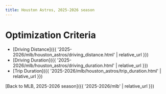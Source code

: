 ```yaml
---
title: Houston Astros, 2025-2026 season
---
```


# Optimization Criteria
- [Driving Distance]({{ '2025-2026/mlb/houston_astros/driving_distance.html' | relative_url }})
- [Driving Duration]({{ '2025-2026/mlb/houston_astros/driving_duration.html' | relative_url }})
- [Trip Duration]({{ '2025-2026/mlb/houston_astros/trip_duration.html' | relative_url }})

[Back to MLB, 2025-2026 season]({{ '2025-2026/mlb' | relative_url }})
